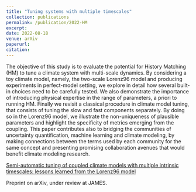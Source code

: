 ```yaml
---
title: "Tuning systems with multiple timescales"
collection: publications
permalink: /publication/2022-HM
excerpt:
date: 2022-08-18
venue: arXiv
paperurl:
citation:
---
```


The objective of this study is to evaluate the potential for History Matching (HM) to tune a climate system with multi-scale dynamics. By considering a toy climate model, namely, the two-scale Lorenz96 model and producing experiments in perfect-model setting, we explore in detail how several built-in choices need to be carefully tested. We also demonstrate the importance of introducing physical expertise in the range of parameters, a priori to running HM. Finally we revisit a classical procedure in climate model tuning, that consists of tuning the slow and fast components separately. By doing so in the Lorenz96 model, we illustrate the non-uniqueness of plausible parameters and highlight the specificity of metrics emerging from the coupling. This paper contributes also to bridging the communities of uncertainty quantification, machine learning and climate modeling, by making connections between the terms used by each community for the same concept and presenting promising collaboration avenues that would benefit climate modeling research.

[Semi-automatic tuning of coupled climate models with multiple intrinsic timescales: lessons learned from the Lorenz96 model](https://arxiv.org/abs/2208.06243)

Preprint on arXiv, under review at JAMES.

